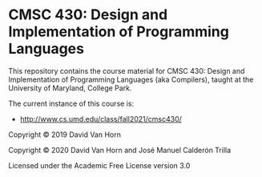 # CMSC 430: Design and Implementation of Programming Languages


This repository contains the course material for CMSC 430: Design and
Implementation of Programming Languages (aka Compilers), taught at the
University of Maryland, College Park.

The current instance of this course is:

* http://www.cs.umd.edu/class/fall2021/cmsc430/

Copyright © 2019 David Van Horn

Copyright © 2020 David Van Horn and José Manuel Calderón Trilla

Licensed under the Academic Free License version 3.0
